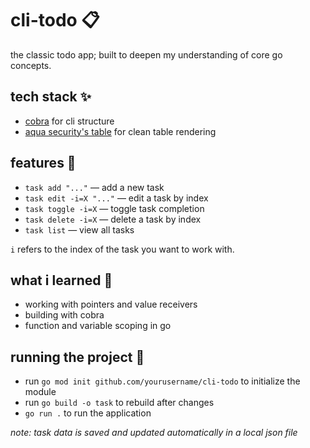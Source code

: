 # cli-todo 📋
the classic todo app; built to deepen my understanding of core go concepts.

## tech stack ✨
- [cobra](https://github.com/spf13/cobra) for cli structure
- [aqua security's table](https://github.com/aquasecurity/table) for clean table rendering

## features 👾
- `task add "..."` — add a new task
- `task edit -i=X "..."` — edit a task by index
- `task toggle -i=X` — toggle task completion
- `task delete -i=X` — delete a task by index
- `task list` — view all tasks

`i` refers to the index of the task you want to work with.

## what i learned 💭
- working with pointers and value receivers
- building with cobra
- function and variable scoping in go

## running the project 🏁
- run `go mod init github.com/yourusername/cli-todo` to initialize the module
- run `go build -o task` to rebuild after changes
- `go run .` to run the application

*note: task data is saved and updated automatically in a local json file*